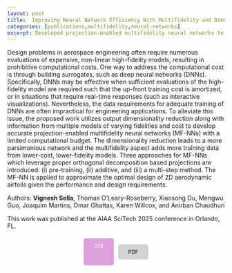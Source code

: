 ```yaml
---
layout: post
title:  Improving Neural Network Efficiency With Multifidelity and Dimensionality Reduction Techniques
categories: [publications,multifidelity,neural-networks]
excerpt: Developed projection-enabled multifidelity neural networks to reduce computational costs for a 2D aerodynamic airfoil inverse design problem.
---
```


Design problems in aerospace engineering often require numerous evaluations of expensive,
non-linear high-fidelity models, resulting in prohibitive computational costs. One way to
address the computational cost is through building surrogates, such as deep neural networks
(DNNs). Specifically, DNNs may be effective when sufficient evaluations of the high-fidelity
model are required such that the up-front training cost is amortized, or in situations that require
real-time responses (such as interactive visualizations). Nevertheless, the data requirements for
adequate training of DNNs are often impractical for engineering applications. To alleviate this
issue, the proposed work utilizes output dimensionality reduction along with information from
multiple models of varying fidelities and cost to develop accurate projection-enabled multifidelity
neural networks (MF-NNs) with a limited computational budget. The dimensionality reduction
leads to a more parsimonious network and the multifidelity aspect adds more training data
from lower-cost, lower-fidelity models. Three approaches for MF-NNs which leverage proper
orthogonal decomposition based projections are introduced: (i) pre-training, (ii) additive, and
(iii) a multi-step method. The MF-NN is applied to approximate the optimal design of 2D
aerodynamic airfoils given the performance and design requirements.

Authors: **Vignesh Sella**, Thomas O’Leary-Roseberry, Xiaosong Du, Mengwu Guo, Joaquim Martins, Omar Ghattas, Karen Willcox, and Anirban Chaudhuri

This work was published at the AIAA SciTech 2025 conference in Orlando, FL.

<div style="display: flex; justify-content: center; gap: 10px; margin-top: 20px;">
  <a href="https://arc.aiaa.org/doi/10.2514/6.2025-2807" style="background-color: #dda0dd; color: white; padding: 10px; border-radius: 5px; text-decoration: none; font-size: 12px; display: inline-block; width: 50px; text-align: center;">DOI</a>

  <a href="https://www.researchgate.net/publication/387755392_Improving_neural_network_efficiency_with_multifidelity_and_dimensionality_reduction_techniques" style="background-color: #d3d3d3; color: black; padding: 10px; border-radius: 5px; text-decoration: none; font-size: 12px; display: inline-block; width: 50px; text-align: center;">PDF</a>
</div>



